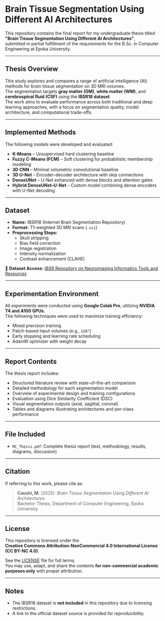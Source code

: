 # Brain Tissue Segmentation Using Different AI Architectures

This repository contains the final report for my undergraduate thesis titled  
**"Brain Tissue Segmentation Using Different AI Architectures"**,  
submitted in partial fulfillment of the requirements for the B.Sc. in Computer Engineering at Epoka University.

---

## Thesis Overview

This study explores and compares a range of artificial intelligence (AI) methods for brain tissue segmentation on 3D MRI volumes.  
The segmentation targets **gray matter (GM)**, **white matter (WM)**, and **cerebrospinal fluid (CSF)** using the **IBSR18 dataset**.  
The work aims to evaluate performance across both traditional and deep learning approaches, with a focus on segmentation quality, model architecture, and computational trade-offs.

---

## Implemented Methods

The following models were developed and evaluated:

- **K-Means** – Unsupervised hard clustering baseline  
- **Fuzzy C-Means (FCM)** – Soft clustering for probabilistic membership modeling  
- **3D CNN** – Minimal volumetric convolutional baseline  
- **3D U-Net** – Encoder–decoder architecture with skip connections  
- **DenseUNet** – U-Net enhanced with dense blocks and attention gates  
- **Hybrid DenseUNet–U-Net** – Custom model combining dense encoders with U-Net decoding  

---

## Dataset

- **Name:** IBSR18 (Internet Brain Segmentation Repository)  
- **Format:** T1-weighted 3D MRI scans (`.nii`)  
- **Preprocessing Steps:**
  - Skull stripping  
  - Bias field correction  
  - Image registration  
  - Intensity normalization  
  - Contrast enhancement (CLAHE)  

📌 **Dataset Access:** [IBSR Repository on Neuroimaging Informatics Tools and Resources](https://www.nitrc.org/projects/ibsr)

---

## Experimentation Environment

All experiments were conducted using **Google Colab Pro**, utilizing **NVIDIA T4 and A100 GPUs**.  
The following techniques were used to maximize training efficiency:
- Mixed precision training  
- Patch-based input volumes (e.g., `128³`)  
- Early stopping and learning rate scheduling  
- AdamW optimizer with weight decay  

---

## Report Contents

The thesis report includes:

- Structured literature review with state-of-the-art comparison  
- Detailed methodology for each segmentation model  
- Overview of experimental design and training configurations  
- Evaluation using Dice Similarity Coefficient (DSC)  
- Visual segmentation outputs (axial, sagittal, coronal)  
- Tables and diagrams illustrating architectures and per-class performance  

---

## File Included

- `MC_Thesis.pdf`: Complete thesis report (text, methodology, results, diagrams, discussion)

---

## Citation

If referring to this work, please cite as:

> **Caushi, M.** (2025). *Brain Tissue Segmentation Using Different AI Architectures.*  
> Bachelor Thesis, Department of Computer Engineering, Epoka University.

---

## License

This repository is licensed under the  
**Creative Commons Attribution-NonCommercial 4.0 International License (CC BY-NC 4.0)**.  

See the [LICENSE](LICENSE) file for full terms.  
You may use, adapt, and share the contents **for non-commercial academic purposes only** with proper attribution.

---

## Notes

- The IBSR18 dataset is **not included** in this repository due to licensing restrictions.  
- A link to the official dataset source is provided for reproducibility.
